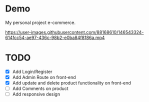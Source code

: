 # Demo
My personal project e-commerce.

https://user-images.githubusercontent.com/88168610/146543324-614fcc54-ae97-436c-98b2-e0ba84f8186a.mp4

# TODO
- [x] Add Login/Register
- [x] Add Admin Route on front-end
- [x] Add update and delete product functionality on front-end
- [ ] Add Comments on product
- [ ] Add responsive design
